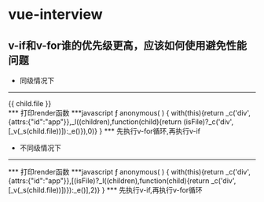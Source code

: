 # vue-interview

## v-if和v-for谁的优先级更高，应该如何使用避免性能问题
- 同级情况下
***
<div v-for="child in children" v-for="isFile">{{ child.file }}</div>
***
打印render函数
***javascript
ƒ anonymous(
) {
with(this){return _c('div',{attrs:{"id":"app"}},_l((children),function(child){return (isFile)?_c('div',[_v(_s(child.file))]):_e()}),0)}
}
***
先执行v-for循环,再执行v-if

- 不同级情况下
***
<template v-if="isFile">
    <div v-for="child in children">{{ child.file }}</div>
</template>
***
打印render函数
***javascript
ƒ anonymous(
) {
with(this){return _c('div',{attrs:{"id":"app"}},[(isFile)?_l((children),function(child){return _c('div',[_v(_s(child.file))])}):_e()],2)}
}
***
先执行v-if,再执行v-for循环